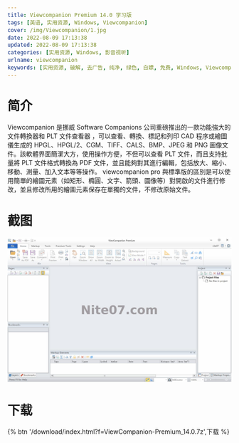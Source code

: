 ```yaml
---
title: Viewcompanion Premium 14.0 学习版
tags: [英语, 实用资源, Windows, Viewcompanion]
cover: /img/Viewcompanion/1.jpg
date: 2022-08-09 17:13:38
updated: 2022-08-09 17:13:38
categories: [实用资源, Windows, 影音视听]
urlname: viewcompanion
keywords: [实用资源, 破解, 去广告, 纯净, 绿色, 白嫖, 免费, Windows, Viewcompanion]
---
```


# 简介

Viewcompanion 是挪威 Software Companions 公司重磅推出的一款功能強大的文件轉換器和 PLT 文件查看器 ，可以查看、轉換、標記和列印 CAD 程序或繪圖儀生成的 HPGL、HPGL/2、CGM、TIFF、CALS、BMP、JPEG 和 PNG 圖像文件。該軟體界面簡潔大方，使用操作方便，不但可以查看 PLT 文件，而且支持批量將 PLT 文件格式轉換為 PDF 文件，並且能夠對其進行編輯，包括放大、縮小、移動、測量、加入文本等等操作。 viewcompanion pro 與標準版的區別是可以使用簡單的繪圖元素（如矩形、橢圓、文字、箭頭、圖像等）對開啟的文件進行修改，並且修改所用的繪圖元素保存在單獨的文件，不修改原始文件。

# 截图

![](/img/Viewcompanion/2.jpg)

# 下载

{% btn '/download/index.html?f=ViewCompanion-Premium_14.0.7z',下载 %}

